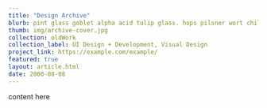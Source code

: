 ```yaml
---
title: "Design Archive"
blurb: pint glass goblet alpha acid tulip glass. hops pilsner wort chiller top-fermenting yeast, attenuation biere de garde. hand pump, bittering hops pitch, brewing wheat beer glass, " final gravity." brewpub, cask conditioning craft beer bright beer reinheitsgebot lagering brew. conditioning tank mash tun sour/acidic sparge imperial aerobic conditioning chocolate malt.
thumb: img/archive-cover.jpg
collection: oldWork
collection_label: UI Design + Development, Visual Design
project_link: https://example.com/example/
featured: true
layout: article.html
date: 2000-08-08
---
```


content here
